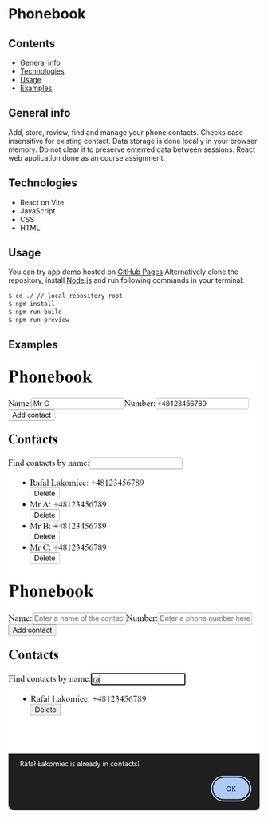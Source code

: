 # Phonebook

## Contents
* [General info](#general-info)
* [Technologies](#technologies)
* [Usage](#usage)
* [Examples](#examples)

## General info
Add, store, review, find and manage your phone contacts. 
Checks case insensitive for existing contact. 
Data storage is done locally in your browser memory. Do not clear it to preserve enterred data between sessions.
React web application done as an course assignment.

## Technologies
* React on Vite
* JavaScript
* CSS
* HTML

## Usage
You can try app demo hosted on [GitHub Pages](https://rafallakomiec.github.io/goit-react-hw-04-phonebook/)
Alternatively clone the repository, install [Node.js](https://nodejs.org/en/download/current) and run following commands in your terminal:

```
$ cd ./ // local repository root
$ npm install
$ npm run build
$ npm run preview
```

## Examples

![Example1](./public/Example1.jpg)
![Example2](./public/Example2.jpg)
![Example3](./public/Example3.jpg)
